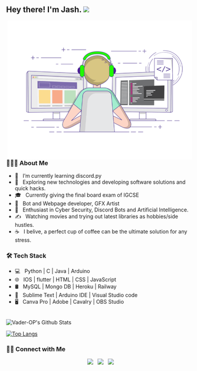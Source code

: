 <h2> Hey there! I'm Jash. <img src="https://tenor.com/view/quby-chan-hi-wave-hello-hi-there-gif-17010845" width="100"></h2>
<img align="right" alt="GIF" src="https://raw.githubusercontent.com/devSouvik/devSouvik/master/gif3.gif" width="500"/>

<h3> 👨🏻‍💻 About Me </h3>

- 🔭 &nbsp; I’m currently learning discord.py
- 🤔 &nbsp; Exploring new technologies and developing software solutions and quick hacks.
- 🎓 &nbsp; Currently giving the final board exam of IGCSE
- 💼 &nbsp; Bot and Webpage developer, GFX Artist
- 🌱 &nbsp; Enthusiast in Cyber Security, Discord Bots and Artificial Intelligence.
- ✍️ &nbsp; Watching movies and trying out latest libraries as hobbies/side hustles.
- ☕ &nbsp; I belive, a perfect cup of coffee can be the ultimate solution for any stress. 

<h3>🛠 Tech Stack</h3>

- 💻 &nbsp; Python | C | Java | Arduino
- 🌐 &nbsp; IOS | flutter | HTML | CSS | JavaScript  
- 🛢 &nbsp; MySQL | Mongo DB | Heroku | Railway
- 🔧 &nbsp; Sublime Text | Arduino IDE | Visual Studio code 
- 🖥 &nbsp; Canva Pro | Adobe | Cavalry | OBS Studio

<br>

<img align="center" src="https://github-readme-stats.vercel.app/api?username=Vader-OP&include_all_commits=true&count_private=true&show_icons=true&line_height=20&title_color=7A7ADB&icon_color=2234AE&text_color=D3D3D3&bg_color=0,000000,130F40" alt="Vader-OP's Github Stats">

</br>

[![Top Langs](https://github-readme-stats.vercel.app/api/top-langs/?username=Vader-OP&layout=compact&text_color=daf7dc&bg_color=151515)](https://github.com/devSouvik/github-readme-stats)


<h3> 🤝🏻 Connect with Me </h3>

<p align="center">
&nbsp; <a href="https://www.instagram.com/jk231206/" target="_blank" rel="noopener noreferrer"><img src="https://media.discordapp.net/attachments/938051772847652875/942094338555539516/1024px-Instagram_icon.png?width=559&height=559" width="50" /></a>  
&nbsp; <a href="https://discord.com/invite/YxdWJVKBNW" target="_blank" rel="noopener noreferrer"><img src="https://media.discordapp.net/attachments/882558103495778304/942100543629824071/discord-logo-logodownload-download-logotipos-1.png" width="50" /></a>  
&nbsp; <a href="mailto:jashkankariya23@gmail.com" target="_blank" rel="noopener noreferrer"><img src="https://media.discordapp.net/attachments/882558103495778304/942095232038764554/512px-Gmail_icon_28202029.png"  width="50" /></a>
</p>
